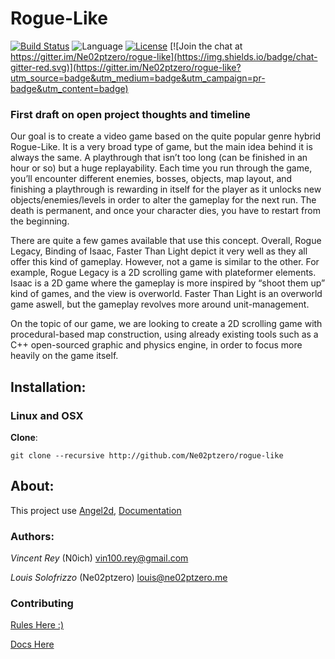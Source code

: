 # Rogue-Like
[![Build Status](https://travis-ci.org/Ne02ptzero/rogue-like.svg?branch=master)](https://travis-ci.org/Ne02ptzero/Grog-Like)
![Language](https://img.shields.io/badge/language-c%2B%2B-orange.svg)
[![License](https://img.shields.io/badge/license-BSD-blue.svg)](LICENSE)
[![Join the chat at https://gitter.im/Ne02ptzero/rogue-like](https://img.shields.io/badge/chat-gitter-red.svg)](https://gitter.im/Ne02ptzero/rogue-like?utm_source=badge&utm_medium=badge&utm_campaign=pr-badge&utm_content=badge)

### First draft on open project thoughts and timeline

Our goal is to create a video game based on the quite popular genre hybrid Rogue-Like. It is a very broad type of game, but the main idea behind it is always the same. A playthrough that isn’t too long (can be finished in an hour or so) but a huge replayability. Each time you run through the game, you’ll encounter different enemies, bosses, objects, map layout, and finishing a playthrough is rewarding in itself for the player as it unlocks new objects/enemies/levels in order to alter the gameplay for the next run. The death is permanent, and once your character dies, you have to restart from the beginning.

There are quite a few games available that use this concept. Overall, Rogue Legacy, Binding of Isaac, Faster Than Light depict it very well as they all offer this kind of gameplay. However, not a game is similar to the other. For example, Rogue Legacy is a 2D scrolling game with plateformer elements. Isaac is a 2D game where the gameplay is more inspired by “shoot them up” kind of games, and the view is overworld. Faster Than Light is an overworld game aswell, but the gameplay revolves more around unit-management.

On the topic of our game, we are looking to create a 2D scrolling game with procedural-based map construction, using already existing tools such as a C++ open-sourced graphic and physics engine, in order to focus more heavily on the game itself. 

## Installation:

### Linux and OSX
**Clone**:

```
git clone --recursive http://github.com/Ne02ptzero/rogue-like
```


## About:
This project use [Angel2d](https://github.com/angel2d/angel2d), [Documentation](http://docs.angel2d.com/)

### Authors:

*Vincent Rey* (N0ich) <vin100.rey@gmail.com>

*Louis Solofrizzo* (Ne02ptzero) <louis@ne02ptzero.me>

### Contributing
[Rules Here :)](Contributing.md)

[Docs Here](http://ne02ptzero.github.io/rogue-like)
